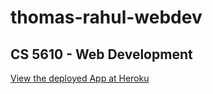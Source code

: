 # thomas-rahul-webdev

## CS 5610 - Web Development

[View the deployed App at Heroku](https://webdev-thomas-rah.herokuapp.com)
